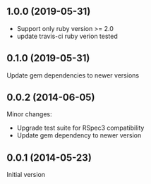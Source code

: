 ## 1.0.0 (2019-05-31)

- Support only ruby version >= 2.0
- update travis-ci ruby verion tested

## 0.1.0 (2019-05-31)

Update gem dependencies to newer versions

## 0.0.2 (2014-06-05)

Minor changes:

  - Upgrade test suite for RSpec3 compatibility
  - Update gem dependency to newer version

## 0.0.1 (2014-05-23)

Initial version
